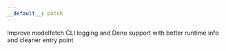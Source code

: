 ```yaml
---
__default__: patch
---
```


Improve modelfetch CLI logging and Deno support with better runtime info and cleaner entry point
